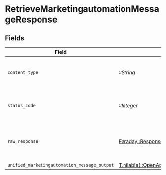 # RetrieveMarketingautomationMessageResponse


## Fields

| Field                                                                                                                                      | Type                                                                                                                                       | Required                                                                                                                                   | Description                                                                                                                                |
| ------------------------------------------------------------------------------------------------------------------------------------------ | ------------------------------------------------------------------------------------------------------------------------------------------ | ------------------------------------------------------------------------------------------------------------------------------------------ | ------------------------------------------------------------------------------------------------------------------------------------------ |
| `content_type`                                                                                                                             | *::String*                                                                                                                                 | :heavy_check_mark:                                                                                                                         | HTTP response content type for this operation                                                                                              |
| `status_code`                                                                                                                              | *::Integer*                                                                                                                                | :heavy_check_mark:                                                                                                                         | HTTP response status code for this operation                                                                                               |
| `raw_response`                                                                                                                             | [Faraday::Response](https://www.rubydoc.info/gems/faraday/Faraday/Response)                                                                | :heavy_check_mark:                                                                                                                         | Raw HTTP response; suitable for custom response parsing                                                                                    |
| `unified_marketingautomation_message_output`                                                                                               | [T.nilable(::OpenApiSDK::Shared::UnifiedMarketingautomationMessageOutput)](../../models/shared/unifiedmarketingautomationmessageoutput.md) | :heavy_minus_sign:                                                                                                                         | N/A                                                                                                                                        |